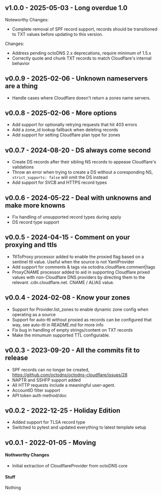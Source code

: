 ## v1.0.0 - 2025-05-03 - Long overdue 1.0

Noteworthy Changes:

* Complete removal of SPF record support, records should be transitioned to TXT
  values before updating to this version.

Changes:

* Address pending octoDNS 2.x deprecations, require minimum of 1.5.x
* Correctly quote and chunk TXT records to match Cloudflare's internal behavior

## v0.0.9 - 2025-02-06 - Unknown nameservers are a thing

* Handle cases where Cloudflare doesn't return a zones name servers.

## v0.0.8 - 2025-02-06 - More options

* Add support for optionally retrying requests that hit 403 errors
* Add a zone_id lookup fallback when deleting records
* Add support for setting Cloudflare plan type for zones

## v0.0.7 - 2024-08-20 - DS always come second

* Create DS records after their sibling NS records to appease Cloudflare's
  validations
* Throw an error when trying to create a DS without a coresponding NS,
  `strict_supports: false` will omit the DS instead
* Add support for SVCB and HTTPS record types

## v0.0.6 - 2024-05-22 - Deal with unknowns and make more knowns

* Fix handling of unsupported record types during apply
* DS record type support

## v0.0.5 - 2024-04-15 - Comment on your proxying and ttls

* TtlToProxy processor added to enable the proxied flag based on a sentinel
  ttl value. Useful when the source is not YamlProvider
* Add support for comments & tags via octodns.cloudflare.comment|tags
* ProxyCNAME processor added to aid in supporting Cloudflare prixed values
  with non-Cloudflare DNS providers by directing them to the relevant
  .cdn.cloudflare.net. CNAME / ALIAS value.

## v0.0.4 - 2024-02-08 - Know your zones

* Support for Provider.list_zones to enable dynamic zone config when operating
  as a source
* Support for auto-ttl without proxied as records can be configured that way,
  see auto-ttl in README.md for more info
* Fix bug in handling of empty strings/content on TXT records
* Make the minumum supported TTL configurable.

## v0.0.3 - 2023-09-20 - All the commits fit to release

* SPF records can no longer be created,
  https://github.com/octodns/octodns-cloudflare/issues/28
* NAPTR and SSHFP support added
* All HTTP requests include a meaningful user-agent.
* AccountID filter support
* API token auth method/doc

## v0.0.2 - 2022-12-25 - Holiday Edition

* Added support for TLSA record type
* Switched to pytest and updated everything to latest template setup

## v0.0.1 - 2022-01-05 - Moving

#### Nothworthy Changes

* Initial extraction of CloudflareProvider from octoDNS core

#### Stuff

Nothing
